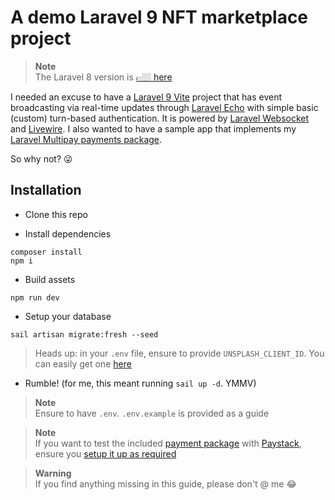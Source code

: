 # A demo Laravel 9 NFT marketplace project

> **Note** <br />
> The Laravel 8 version is [👉🏼 here](https://github.com/damms005/nft-marketplace)

I needed an excuse to have a [Laravel 9 Vite](https://laravel.com/docs/9.x/vite#main-content) project that has event broadcasting via real-time updates through [Laravel Echo](https://laravel.com/docs/9.x/broadcasting#client-side-installation) with simple basic (custom) turn-based authentication. It is powered by [Laravel Websocket](https://beyondco.de/docs/laravel-websockets) and [Livewire](https://laravel-livewire.com/docs). I also wanted to have a sample app that implements my [Laravel Multipay payments package](https://github.com/damms005/laravel-multipay).

So why not? 😜


## Installation

- Clone this repo

- Install dependencies
```
composer install
npm i
```

- Build assets
```
npm run dev
```

- Setup your database
```
sail artisan migrate:fresh --seed
```
> Heads up: in your `.env` file, ensure to provide `UNSPLASH_CLIENT_ID`. You can easily get one [here](https://unsplash.com/oauth/applications)


- Rumble! (for me, this meant running `sail up -d`. YMMV)

> **Note** <br />
> Ensure to have `.env`. `.env.example` is provided as a guide

> **Note** <br />
> If you want to test the included [payment package](https://github.com/damms005/laravel-multipay) with [Paystack](https://paystack.com), ensure you [setup it up as required](https://github.com/damms005/laravel-multipay#needed-third-party-integrations)

> **Warning** <br />
> If you find anything missing in this guide, please don't @ me 😂
